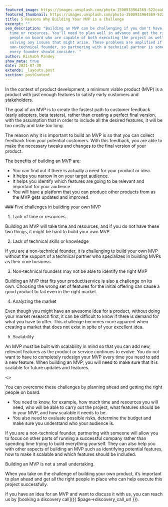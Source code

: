 ```yaml
---
featured_image: https://images.unsplash.com/photo-1500933964569-522caa01ca2e?ixid=MnwxMjA3fDB8MHxwaG90by1wYWdlfHx8fGVufDB8fHx8&ixlib=rb-1.2.1&auto=format&fit=crop&w=1950&q=80
featured_thumbnail: https://images.unsplash.com/photo-1500933964569-522caa01ca2e?ixid=MnwxMjA3fDB8MHxwaG90by1wYWdlfHx8fGVufDB8fHx8&ixlib=rb-1.2.1&auto=format&fit=crop&w=487&q=20
title: 5 Reasons Why Building Your MVP is a Challenge
excerpt: ""
seo_description: "Building an MVP can be challenging if you don't have enough
  time or resources. You'll need to plan well in advance and get the right
  people on board who are capable of both executing the project as well as
  solving any issues that might arise. These problems are amplified if you're a
  non-technical founder, so partnering with a technical partner is something
  every founder should consider. "
author: Rishabh Pandey
show_meta: true
date: 2021-07-30
extends: _layouts.post
section: postContent
---
```

In the context of product development, a minimum viable product (MVP) is a product with just enough features to satisfy early customers and stakeholders.

The goal of an MVP is to create the fastest path to customer feedback (early adopters, beta testers), rather than creating a perfect final version, with the assumption that in order to include all the desired features, it will be too costly and take too long.

The reason why it is important to build an MVP is so that you can collect feedback from your potential customers. With this feedback, you are able to make the necessary tweaks and changes to the final version of your product.

The benefits of building an MVP are:

* You can find out if there is actually a need for your product or idea.
* It helps you narrow in on your target audience.
* It helps you identify which features are going to be relevant and important for your audience.
* You will have a platform that you can produce other products from as the MVP gets updated and improved.

\### Five challenges in building your own MVP

1. Lack of time or resources

Building an MVP will take time and resources, and if you do not have these two things, it might be hard to build your own MVP.

2. Lack of technical skills or knowledge

If you are a non-technical founder, it is challenging to build your own MVP without the support of a technical partner who specializes in building MVPs as their core business.

3. Non-technical founders may not be able to identify the right MVP

Building an MVP that fits your product/service is also a challenge on its own. Choosing the wrong set of features for the initial offering can cause a good product to fail even in the right market.

4. Analyzing the market

Even though you might have an awesome idea for a product, without doing your market research first, it can be difficult to know if there is demand for what you have to offer. This challenge becomes more apparent when creating a market that does not exist in spite of your excellent idea.

5. Scalability

An MVP must be built with scalability in mind so that you can add new, relevant features as the product or service continues to evolve. You do not want to have to completely redesign your MVP every time you need to add a new feature. When building an MVP, you will need to make sure that it is scalable for future updates and features.



<>



You can overcome these challenges by planning ahead and getting the right people on board.

* You need to know, for example, how much time and resources you will need, who will be able to carry out the project, what features should be in your MVP, and how scalable it needs to be.
* You also need to evaluate possible risks, determine the budget and make sure you understand who your audience is.

If you are a non-technical founder, partnering with someone will allow you to focus on other parts of running a successful company rather than spending time trying to build everything yourself. They can also help you with other aspects of building an MVP such as identifying potential features, how to make it scalable and which features should be included.



<x-quote>Building an MVP is not a small undertaking. </x-quote>



When you take on the challenge of building your own product, it’s important to plan ahead and get all the right people in place who can help execute this project successfully.

If you have an idea for an MVP and want to discuss it with us, you can reach us by \[booking a discovery call]({{ $page->discovery_call_url }}).